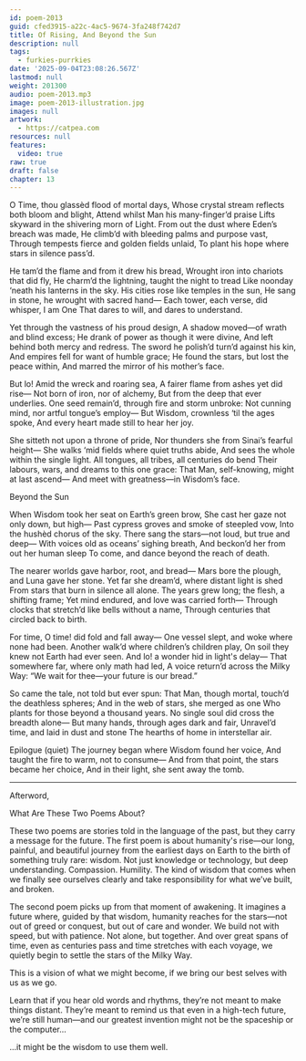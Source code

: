 ```yaml
---
id: poem-2013
guid: cfed3915-a22c-4ac5-9674-3fa248f742d7
title: Of Rising, And Beyond the Sun
description: null
tags:
  - furkies-purrkies
date: '2025-09-04T23:08:26.567Z'
lastmod: null
weight: 201300
audio: poem-2013.mp3
image: poem-2013-illustration.jpg
images: null
artwork:
  - https://catpea.com
resources: null
features:
  video: true
raw: true
draft: false
chapter: 13
---
```


O Time, thou glassèd flood of mortal days,
Whose crystal stream reflects both bloom and blight,
Attend whilst Man his many-finger’d praise
Lifts skyward in the shivering morn of Light.
From out the dust where Eden’s breach was made,
He climb’d with bleeding palms and purpose vast,
Through tempests fierce and golden fields unlaid,
To plant his hope where stars in silence pass’d.

He tam’d the flame and from it drew his bread,
Wrought iron into chariots that did fly,
He charm’d the lightning, taught the night to tread
Like noonday ‘neath his lanterns in the sky.
His cities rose like temples in the sun,
He sang in stone, he wrought with sacred hand—
Each tower, each verse, did whisper, I am One
That dares to will, and dares to understand.

Yet through the vastness of his proud design,
A shadow moved—of wrath and blind excess;
He drank of power as though it were divine,
And left behind both mercy and redress.
The sword he polish’d turn’d against his kin,
And empires fell for want of humble grace;
He found the stars, but lost the peace within,
And marred the mirror of his mother’s face.

But lo! Amid the wreck and roaring sea,
A fairer flame from ashes yet did rise—
Not born of iron, nor of alchemy,
But from the deep that ever underlies.
One seed remain’d, through fire and storm unbroke:
Not cunning mind, nor artful tongue’s employ—
But Wisdom, crownless ‘til the ages spoke,
And every heart made still to hear her joy.

She sitteth not upon a throne of pride,
Nor thunders she from Sinai’s fearful height—
She walks ‘mid fields where quiet truths abide,
And sees the whole within the single light.
All tongues, all tribes, all centuries do bend
Their labours, wars, and dreams to this one grace:
That Man, self-knowing, might at last ascend—
And meet with greatness—in Wisdom’s face.

Beyond the Sun

When Wisdom took her seat on Earth’s green brow,
She cast her gaze not only down, but high—
Past cypress groves and smoke of steepled vow,
Into the hushèd chorus of the sky.
There sang the stars—not loud, but true and deep—
With voices old as oceans’ sighing breath,
And beckon’d her from out her human sleep
To come, and dance beyond the reach of death.

The nearer worlds gave harbor, root, and bread—
Mars bore the plough, and Luna gave her stone.
Yet far she dream’d, where distant light is shed
From stars that burn in silence all alone.
The years grew long; the flesh, a shifting frame;
Yet mind endured, and love was carried forth—
Through clocks that stretch’d like bells without a name,
Through centuries that circled back to birth.

For time, O time! did fold and fall away—
One vessel slept, and woke where none had been.
Another walk’d where children’s children play,
On soil they knew not Earth had ever seen.
And lo! a wonder hid in light's delay—
That somewhere far, where only math had led,
A voice return’d across the Milky Way:
“We wait for thee—your future is our bread.”

So came the tale, not told but ever spun:
That Man, though mortal, touch’d the deathless spheres;
And in the web of stars, she merged as one
Who plants for those beyond a thousand years.
No single soul did cross the breadth alone—
But many hands, through ages dark and fair,
Unravel’d time, and laid in dust and stone
The hearths of home in interstellar air.

Epilogue (quiet)
The journey began where Wisdom found her voice,
And taught the fire to warm, not to consume—
And from that point, the stars became her choice,
And in their light, she sent away the tomb.

---

Afterword,

What Are These Two Poems About?

These two poems are stories told in the language of the past, but they carry a message for the future.
The first poem is about humanity's rise—our long, painful, and beautiful journey from the earliest days on Earth to the birth of something truly rare: wisdom. Not just knowledge or technology, but deep understanding. Compassion. Humility. The kind of wisdom that comes when we finally see ourselves clearly and take responsibility for what we’ve built, and broken.

The second poem picks up from that moment of awakening. It imagines a future where, guided by that wisdom, humanity reaches for the stars—not out of greed or conquest, but out of care and wonder. We build not with speed, but with patience. Not alone, but together. And over great spans of time, even as centuries pass and time stretches with each voyage, we quietly begin to settle the stars of the Milky Way.

This is a vision of what we might become, if we bring our best selves with us as we go.

Learn that if you hear old words and rhythms, they’re not meant to make things distant. They’re meant to remind us that even in a high-tech future, we’re still human—and our greatest invention might not be the spaceship or the computer...

...it might be the wisdom to use them well.
